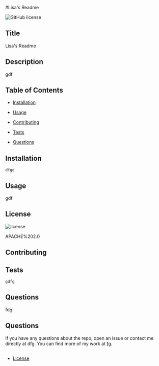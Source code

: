 
#Lisa's Readme

![GitHub license](https://img.shields.io/badge/license-APACHE%202.0-blue.svg)
    
## Title

Lisa's Readme

## Description

gdf

## Table of Contents

* [Installation](#installation)

* [Usage](#usage)

* [Contributing](#contributing)

* [Tests](#tests)

* [Questions](#questions)

## Installation
```
dfgd
```
## Usage

gdf

## License
![license](https://img.shields.io/badge/license-APACHE%202.0-blue.svg)

APACHE%202.0

## Contributing



## Tests
```
gdfg
```
## Questions

fdg

## Questions

If you have any questions about the repo, open an issue or contact me directly at dfg. You can find more of my work at [fg](https://github.com/fg/).


##

* [License](#license)

            
